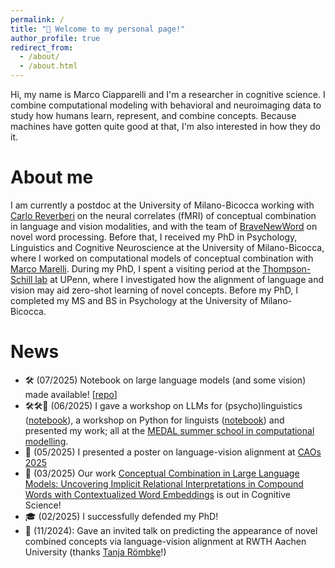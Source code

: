 ```yaml
---
permalink: /
title: "👋 Welcome to my personal page!"
author_profile: true
redirect_from: 
  - /about/
  - /about.html
---
```


Hi, my name is Marco Ciapparelli and I'm a researcher in cognitive science. I combine computational modeling with behavioral and neuroimaging data to study how humans learn, represent, and combine concepts. Because machines have gotten quite good at that, I'm also interested in how they do it.

About me
======
I am currently a postdoc at the University of Milano-Bicocca working with [Carlo Reverberi](https://scholar.google.com/citations?user=TeyiNGIAAAAJ&hl=en) on the neural correlates (fMRI) of conceptual combination in language and vision modalities, and with the team of [BraveNewWord](https://bravenewword.unimib.it/) on novel word processing. Before that, I received my PhD in Psychology, Linguistics and Cognitive Neuroscience at the University of Milano-Bicocca, where I worked on computational models of conceptual combination with [Marco Marelli](https://www.marcomarelli.net/). During my PhD, I spent a visiting period at the [Thompson-Schill lab](https://web.sas.upenn.edu/schill-lab/) at UPenn, where I investigated how the alignment of language and vision may aid zero-shot learning of novel concepts. Before my PhD, I completed my MS and BS in Psychology at the University of Milano-Bicocca.

News
======
*  🛠️ (07/2025) Notebook on large language models (and some vision) made available! [[repo](https://github.com/MarcoCiapparelli/LLMs-for-psyling)]
*  🛠️🛠️🎤 (06/2025) I gave a workshop on LLMs for (psycho)linguistics ([notebook](https://drive.google.com/file/d/1NkIgEsPuNN1uiN4-kM8r-XluBqtBX17V/view?usp=sharing)), a workshop on Python for linguists ([notebook](https://drive.google.com/file/d/1EZxCNrMbj8Au8LIXJsZjqoKomIwMTvUA/view?usp=sharing)) and presented my work; all at the [MEDAL summer school in computational modelling](https://medal.ut.ee/event/medal-summer-school-in-computational-linguistics/).
*  🎤 (05/2025) I presented a poster on language-vision alignment at [CAOs 2025](https://event.unitn.it/cimec-caos/)
*  🎉 (03/2025) Our work [Conceptual Combination in Large Language Models: Uncovering Implicit Relational Interpretations in Compound Words with Contextualized Word Embeddings](https://doi.org/10.1111/cogs.70048) is out in Cognitive Science!
*  🎓 (02/2025) I successfully defended my PhD!
*  🎤 (11/2024): Gave an invited talk on predicting the appearance of novel combined concepts via language-vision
 alignment at RWTH Aachen University (thanks [Tanja Römbke](https://tanjaroembke.net/)!)
